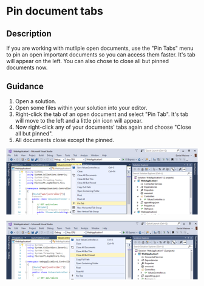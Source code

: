 
# Pin document tabs

## Description
If you are working with mutliple open documents, use the "Pin Tabs" menu to pin an open important documents so you can access them faster. It's tab will appear on the left. You can also chose to close all but pinned documents now. 

## Guidance
1. Open a solution.
2. Open some files within your solution into your editor.
3. Right-click the tab of an open document and select "Pin Tab". It's tab will move to the left and a little pin icon will appear.
4. Now right-click any of your documents' tabs again and choose "Close all but pinned". 
5. All documents close except the pinned.

![Pin a tab to the left.](../PinTabs/images/pin.png)

![Close all but pinned.](../PinTabs/images/closealltabs.png)
